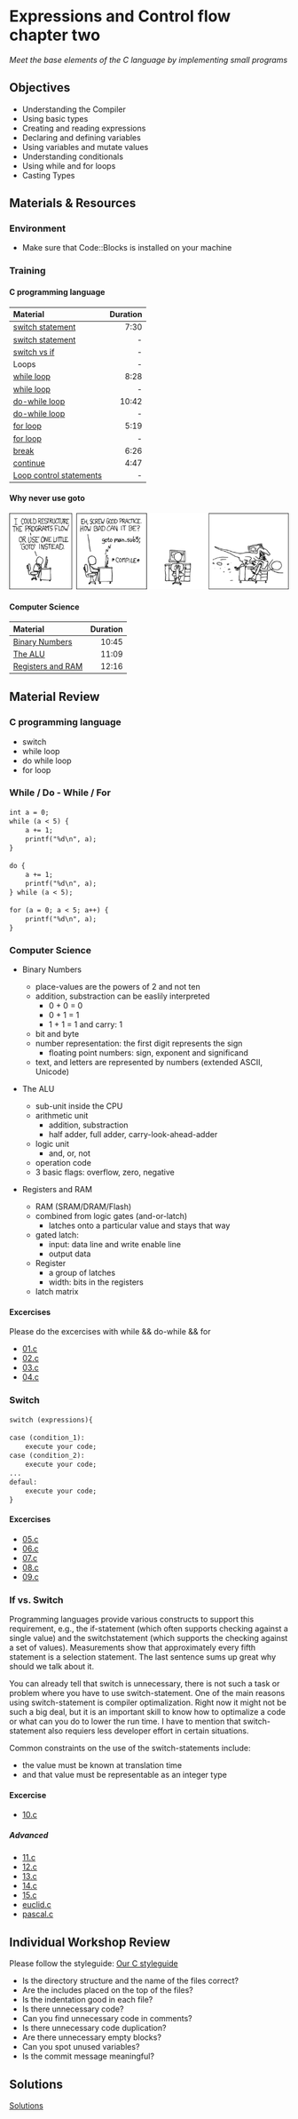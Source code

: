 # Expressions and Control flow chapter two
*Meet the base elements of the C language by implementing small programs*

## Objectives
 - Understanding the Compiler
 - Using basic types
 - Creating and reading expressions
 - Declaring and defining variables
 - Using variables and mutate values
 - Understanding conditionals
 - Using while and for loops
 - Casting Types

## Materials & Resources

### Environment
  - Make sure that Code::Blocks is installed on your machine

### Training

#### C programming language

| Material | Duration |
|:---------|-----:|
| [switch statement](https://www.youtube.com/watch?v=qZRP5hKGHrs) | 7:30 |
| [switch statement](http://www.w3schools.in/c-tutorial/decision-making/switch/) | - |
| [switch vs if](http://www.geeksforgeeks.org/switch-vs-else/) | - |
| Loops |-|
| [while loop](https://www.youtube.com/watch?v=7pAXm7WEA2I) | 8:28 |
| [while loop](http://www.w3schools.in/c-tutorial/loops/while/) | - |
| [do-while loop](https://www.youtube.com/watch?v=eU6no0EEJM0) | 10:42 |
| [do-while loop](http://www.w3schools.in/c-tutorial/loops/do-while/) | - |
| [for loop](https://www.youtube.com/watch?v=FPjLbPu5BsQ) | 5:19 |
| [for loop](http://www.w3schools.in/c-tutorial/loops/for/) | - |
| [break](https://www.youtube.com/watch?v=JKVc02-GmGs) | 6:26 |
| [continue](https://www.youtube.com/watch?v=4XaaIGBdhaw) | 4:47 |
| [Loop control statements](http://www.w3schools.in/c-tutorial/loops/) | - |

#### Why never use goto
![Why never use goto](IMG/goto.png)

#### Computer Science

| Material | Duration |
|:---------|-----:|
| [Binary Numbers](https://www.youtube.com/watch?v=1GSjbWt0c9M&list=PL8dPuuaLjXtNlUrzyH5r6jN9ulIgZBpdo&index=5) | 10:45 |
| [The ALU](https://www.youtube.com/watch?v=1I5ZMmrOfnA&index=6&list=PL8dPuuaLjXtNlUrzyH5r6jN9ulIgZBpdo) | 11:09 |
| [Registers and RAM](https://www.youtube.com/watch?v=fpnE6UAfbtU&list=PL8dPuuaLjXtNlUrzyH5r6jN9ulIgZBpdo&index=7) | 12:16 |

## Material Review


### C programming language

- switch
- while loop
- do while loop
- for loop


### While / Do - While / For
```c_cpp
int a = 0;
while (a < 5) {
    a += 1;
    printf("%d\n", a);
}

do {
    a += 1;
    printf("%d\n", a);
} while (a < 5);

for (a = 0; a < 5; a++) {
    printf("%d\n", a);
}
```

### Computer Science
- Binary Numbers
	- place-values are the powers of 2 and not ten
	- addition, substraction can be easlily interpreted
		- 0 + 0 = 0
		- 0 + 1 = 1
		- 1 + 1 = 1 and carry: 1
	- bit and byte
	- number representation: the first digit represents the sign
		- floating point numbers: sign, exponent and significand
	- text, and letters are represented by numbers (extended ASCII, Unicode)

- The ALU
	- sub-unit inside the CPU
	- arithmetic unit
		- addition, substraction
		- half adder, full adder, carry-look-ahead-adder
	- logic unit
		- and, or, not
	- operation code
	- 3 basic flags: overflow, zero, negative

- Registers and RAM
	- RAM (SRAM/DRAM/Flash)
	- combined from logic gates (and-or-latch)
		- latches onto a particular value and stays that way	
	- gated latch:
		- input: data line and write enable line
		- output data
	- Register
		- a group of latches
		- width: bits in the registers
	- latch matrix

#### Excercises
Please do the excercises with while && do-while && for
 - [01.c](Workshop/01.c)
 - [02.c](Workshop/02.c)
 - [03.c](Workshop/03.c)
 - [04.c](Workshop/04.c)

### Switch

 ```
 switch (expressions){

 case (condition_1):
     execute your code;
 case (condition_2):
     execute your code;
 ...
 defaul:
     execute your code;
 }
 ```

#### Excercises

 - [05.c](Workshop/05.c)
 - [06.c](Workshop/06.c)
 - [07.c](Workshop/07.c)
 - [08.c](Workshop/08.c)
 - [09.c](Workshop/09.c)

### If vs. Switch
 Programming languages provide various constructs to support this
 requirement, e.g., the if-statement (which often supports checking against a single value) and the switchstatement
 (which supports the checking against a set of values). Measurements show that approximately
 every fifth statement is a selection statement. The last sentence sums up great why should we talk about it.

 You can already tell that switch is unnecessary, there is not such a task or problem where you have to use switch-statement. One of the main reasons using switch-statement is compiler optimalization. Right now it might not be such a big deal, but it is an important skill to know how to optimalize a code or what can you do to lower the run time. I have to mention that switch-statement also requiers less developer effort in certain situations.

 Common constraints on the use of the switch-statements include:
 - the value must be known at translation time
 - and that value must be representable as an integer type

#### Excercise

 - [10.c](Workshop/10.c)

##### Advanced

- [11.c](Workshop/11.c)
- [12.c](Workshop/12.c)
- [13.c](Workshop/13.c)
- [14.c](Workshop/14.c)
- [15.c](Workshop/15.c)
- [euclid.c](Workshop/euclid.c)
- [pascal.c](Workshop/pascal.c)

## Individual Workshop Review
Please follow the styleguide: [Our C styleguide](https://github.com/greenfox-academy/teaching-materials/blob/master/styleguide/c.md)

 - Is the directory structure and the name of the files correct?
 - Are the includes placed on the top of the files?
 - Is the indentation good in each file?
 - Is there unnecessary code?
 - Can you find unnecessary code in comments?
 - Is there unnecessary code duplication?
 - Are there unnecessary empty blocks?
 - Can you spot unused variables?
 - Is the commit message meaningful?

## Solutions
[Solutions](https://github.com/greenfox-academy/teaching-materials/tree/master/workshop-hardware/solutions/solutions/expression-and-control-flow-chapter-two)
